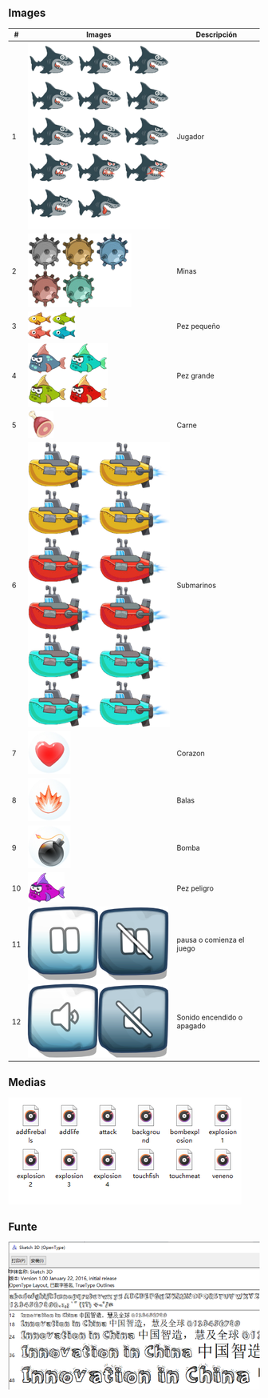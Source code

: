 ## Images
|#|Images|Descripción|
|---|---|----|
|1|![Player](https://github.com/ZHAOYANNI/DVI/blob/master/assets/images/shark-sheet0.png)|Jugador|
|2|![Mina](https://github.com/ZHAOYANNI/DVI/blob/master/assets/images/bomb-sheet0.png)|Minas|
|3|![Pez pequeño](https://github.com/ZHAOYANNI/DVI/blob/master/assets/images/smallfish-sheet0.png)|Pez pequeño|
|4|![Pez grande](https://github.com/ZHAOYANNI/DVI/blob/master/assets/images/bigfish-sheet0.png)|Pez grande|
|5|![Carne](https://github.com/ZHAOYANNI/DVI/blob/master/assets/images/meat-sheet0.png)|Carne|
|6|![Submarino](https://github.com/ZHAOYANNI/DVI/blob/master/assets/images/submarino.png)|Submarinos|
|7|![Corazon](https://github.com/ZHAOYANNI/DVI/blob/master/assets/images/sharklife-sheet0.png)|Corazon|
|8|![Balas](https://github.com/ZHAOYANNI/DVI/blob/master/assets/images/fireballs-sheet0.png)|Balas|
|9|![Bomba](https://github.com/ZHAOYANNI/DVI/blob/master/assets/images/superbomb-sheet0.png)|Bomba|
|10|![Pez peligro](https://github.com/ZHAOYANNI/DVI/blob/master/assets/images/bigfish-sheet2.png)|Pez peligro|
|11|![Suspender](https://github.com/ZHAOYANNI/DVI/blob/master/assets/images/btnpause-sheet0.png)|pausa o comienza el juego|
|12|![Sonido](https://github.com/ZHAOYANNI/DVI/blob/master/assets/images/btnsound-sheet1.png)|Sonido encendido o apagado|

## Medias
![Medias](https://github.com/ZHAOYANNI/DVI/blob/master/slides/%E6%8D%95%E8%8E%B7.PNG)

## Funte
![Funte](https://github.com/ZHAOYANNI/DVI/blob/master/slides/funte.PNG)
